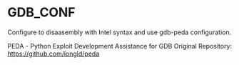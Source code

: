 # GDB_CONF

Configure to disaasembly with Intel syntax and use gdb-peda configuration.

PEDA - Python Exploit Development Assistance for GDB
Original Repository: <https://github.com/longld/peda>
